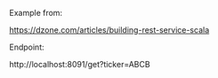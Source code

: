 Example from:

https://dzone.com/articles/building-rest-service-scala

Endpoint:

http://localhost:8091/get?ticker=ABCB